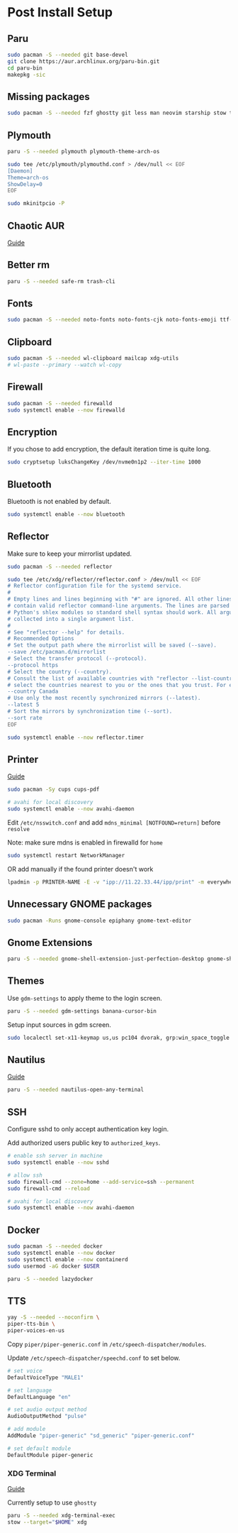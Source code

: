# Post Install Setup

## Paru

```sh
sudo pacman -S --needed git base-devel
git clone https://aur.archlinux.org/paru-bin.git
cd paru-bin
makepkg -sic
```

## Missing packages

```sh
sudo pacman -S --needed fzf ghostty git less man neovim starship stow tmux zsh
```

## Plymouth

```sh
paru -S --needed plymouth plymouth-theme-arch-os

sudo tee /etc/plymouth/plymouthd.conf > /dev/null << EOF
[Daemon]
Theme=arch-os
ShowDelay=0
EOF

sudo mkinitpcio -P
```

## Chaotic AUR

[Guide](https://aur.chaotic.cx/docs)

## Better rm

```sh
paru -S --needed safe-rm trash-cli
```

## Fonts

```sh
sudo pacman -S --needed noto-fonts noto-fonts-cjk noto-fonts-emoji ttf-nerd-fonts-symbols ttf-ubuntu-font-family
```

## Clipboard

```sh
sudo pacman -S --needed wl-clipboard mailcap xdg-utils
# wl-paste --primary --watch wl-copy
```

## Firewall

```sh
sudo pacman -S --needed firewalld
sudo systemctl enable --now firewalld
```

## Encryption

If you chose to add encryption, the default iteration time is quite long.

```sh
sudo cryptsetup luksChangeKey /dev/nvme0n1p2 --iter-time 1000
```

## Bluetooth

Bluetooth is not enabled by default.

```sh
sudo systemctl enable --now bluetooth
```

## Reflector

Make sure to keep your mirrorlist updated.

```sh
sudo pacman -S --needed reflector

sudo tee /etc/xdg/reflector/reflector.conf > /dev/null << EOF
# Reflector configuration file for the systemd service.
#
# Empty lines and lines beginning with "#" are ignored. All other lines should
# contain valid reflector command-line arguments. The lines are parsed with
# Python's shlex modules so standard shell syntax should work. All arguments are
# collected into a single argument list.
#
# See "reflector --help" for details.
# Recommended Options
# Set the output path where the mirrorlist will be saved (--save).
--save /etc/pacman.d/mirrorlist
# Select the transfer protocol (--protocol).
--protocol https
# Select the country (--country).
# Consult the list of available countries with "reflector --list-countries" and
# select the countries nearest to you or the ones that you trust. For example:
--country Canada
# Use only the most recently synchronized mirrors (--latest).
--latest 5
# Sort the mirrors by synchronization time (--sort).
--sort rate
EOF

sudo systemctl enable --now reflector.timer
```

## Printer

[Guide](https://discovery.endeavouros.com/network/printers/2021/03/#network-printer)

```sh
sudo pacman -Sy cups cups-pdf

# avahi for local discovery
sudo systemctl enable --now avahi-daemon
```

Edit `/etc/nsswitch.conf` and add `mdns_minimal [NOTFOUND=return]` before `resolve`

Note: make sure mdns is enabled in firewalld for `home`

```sh
sudo systemctl restart NetworkManager
```

OR add manually if the found printer doesn't work

```sh
lpadmin -p PRINTER-NAME -E -v "ipp://11.22.33.44/ipp/print" -m everywhere
```

## Unnecessary GNOME packages

```sh
sudo pacman -Runs gnome-console epiphany gnome-text-editor
```

## Gnome Extensions

```sh
paru -S --needed gnome-shell-extension-just-perfection-desktop gnome-shell-extension-space-bar-git gnome-shell-extension-pop-shell-git
```

## Themes

Use `gdm-settings` to apply theme to the login screen.

```sh
paru -S --needed gdm-settings banana-cursor-bin
```

Setup input sources in gdm screen.

```sh
sudo localectl set-x11-keymap us,us pc104 dvorak, grp:win_space_toggle
```

## Nautilus

[Guide](https://github.com/Stunkymonkey/nautilus-open-any-terminal)

```sh
paru -S --needed nautilus-open-any-terminal
```

## SSH

Configure sshd to only accept authentication key login.

Add authorized users public key to `authorized_keys`.

```sh
# enable ssh server in machine
sudo systemctl enable --now sshd

# allow ssh
sudo firewall-cmd --zone=home --add-service=ssh --permanent
sudo firewall-cmd --reload

# avahi for local discovery
sudo systemctl enable --now avahi-daemon
```

## Docker

```sh
sudo pacman -S --needed docker
sudo systemctl enable --now docker
sudo systemctl enable --now containerd
sudo usermod -aG docker $USER

paru -S --needed lazydocker
```

## TTS

```sh
yay -S --needed --noconfirm \
piper-tts-bin \
piper-voices-en-us
```

Copy `piper/piper-generic.conf` in `/etc/speech-dispatcher/modules`.

Update `/etc/speech-dispatcher/speechd.conf` to set below.

```sh
# set voice
DefaultVoiceType "MALE1"

# set language
DefaultLanguage "en"

# set audio output method
AudioOutputMethod "pulse"

# add module
AddModule "piper-generic" "sd_generic" "piper-generic.conf"

# set default module
DefaultModule piper-generic
```

### XDG Terminal

[Guide](https://unix.stackexchange.com/questions/707469/error-with-gtk-launch-unable-to-find-terminal-required-for-application)

Currently setup to use `ghostty`

```sh
paru -S --needed xdg-terminal-exec
stow --target="$HOME" xdg
```

